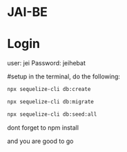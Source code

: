 # JAI-BE

# Login
user: jei
Password: jeihebat

#setup
in the terminal, do the following: 
```sh
npx sequelize-cli db:create
```
```sh
npx sequelize-cli db:migrate
```
```sh
npx sequelize-cli db:seed:all
```
dont forget to npm install

and you are good to go
